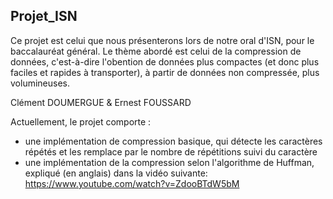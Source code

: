 Projet_ISN
-------------
Ce projet est celui que nous présenterons lors de notre oral d'ISN, pour le baccalauréat général.
Le thème abordé est celui de la compression de données, c'est-à-dire l'obention de données plus compactes (et donc plus faciles et rapides à transporter), à partir de données non compressée, plus volumineuses.

Clément DOUMERGUE & Ernest FOUSSARD

Actuellement, le projet comporte :
- une implémentation de compression basique, qui détecte les caractères répétés et les remplace par le nombre de répétitions suivi du caractère
- une implémentation de la compression selon l'algorithme de Huffman, expliqué (en anglais) dans la vidéo suivante: https://www.youtube.com/watch?v=ZdooBTdW5bM

